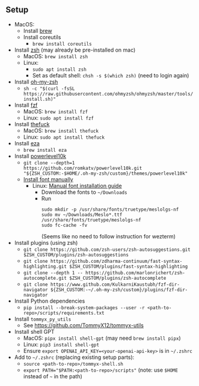 ## Setup

- MacOS:
    - Install [brew](https://brew.sh/)
    - Install coreutils
        - `brew install coreutils`
- Install [zsh](https://github.com/ohmyzsh/ohmyzsh/wiki/Installing-ZSH) (may already be pre-installed on mac)
    - MacOS: `brew install zsh`
    - Linux:
        - `sudo apt install zsh`
        - Set as default shell: `chsh -s $(which zsh)` (need to login again)
- Install [oh-my-zsh](https://ohmyz.sh/#install)
    - `sh -c "$(curl -fsSL https://raw.githubusercontent.com/ohmyzsh/ohmyzsh/master/tools/install.sh)"`
- Install [fzf](https://github.com/junegunn/fzf)
    - MacOS: `brew install fzf`
    - Linux: `sudo apt install fzf`
- Install [thefuck](https://github.com/nvbn/thefuck)
    - MacOS: `brew install thefuck`
    - Linux: `sudo apt install thefuck`
- Install [eza](https://github.com/eza-community/eza)
    - `brew install eza`
- Install [powerlevel10k](https://github.com/romkatv/powerlevel10k)
    - `git clone --depth=1 https://github.com/romkatv/powerlevel10k.git "${ZSH_CUSTOM:-$HOME/.oh-my-zsh/custom}/themes/powerlevel10k"`
    - [Install font manually](https://github.com/romkatv/powerlevel10k?tab=readme-ov-file#manual-font-installation)
        - Linux: [Manual font installation guide](https://github.com/romkatv/powerlevel10k?tab=readme-ov-file#manual-font-installation)
            - Download the fonts to `~/Downloads`
            - Run
                ```
                sudo mkdir -p /usr/share/fonts/truetype/meslolgs-nf
                sudo mv ~/Downloads/Meslo*.ttf /usr/share/fonts/truetype/meslolgs-nf
                sudo fc-cache -fv
                ```
                (Seems like no need to follow instruction for wezterm)
- Install plugins (using zsh)
    - `git clone https://github.com/zsh-users/zsh-autosuggestions.git $ZSH_CUSTOM/plugins/zsh-autosuggestions`
    - `git clone https://github.com/zdharma-continuum/fast-syntax-highlighting.git $ZSH_CUSTOM/plugins/fast-syntax-highlighting`
    - `git clone --depth 1 -- https://github.com/marlonrichert/zsh-autocomplete.git $ZSH_CUSTOM/plugins/zsh-autocomplete`
    - `git clone https://www.github.com/KulkarniKaustubh/fzf-dir-navigator ${ZSH_CUSTOM:-~/.oh-my-zsh/custom}/plugins/fzf-dir-navigator`
- Install Python dependencies
    - `pip install --break-system-packages --user -r <path-to-repo>/scripts/requirements.txt`
- Install `tommyx_py_utils`
    - See https://github.com/TommyX12/tommyx-utils
- Install shell GPT
    - MacOS: `pipx install shell-gpt` (may need `brew install pipx`)
    - Linux: `pip3 install shell-gpt`
    - Ensure `export OPENAI_API_KEY=<your-openai-api-key>` is in `~/.zshrc`
- Add to `~/.zshrc` (replacing existing setup parts):
    - `source <path-to-repo>/tommyx-shell.sh`
    - `export PATH="$PATH:<path-to-repo>/scripts"` (note: use `$HOME` instead of `~` in the path)
